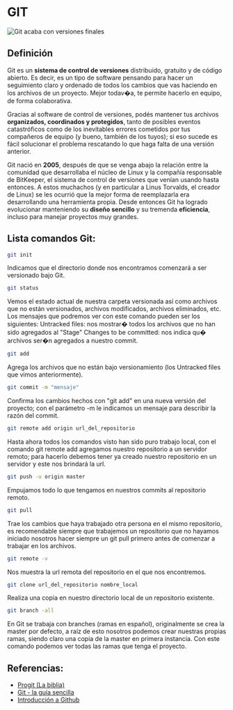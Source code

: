 # GIT

![Git acaba con versiones finales](https://cmolinaord.github.io/images/tfg_meme_versiones.jpg)

## Definición
Git es un **sistema de control de versiones** distribuido, gratuito y de código abierto. Es decir, es un tipo de software pensando para hacer un seguimiento claro y ordenado de todos los cambios que vas haciendo en los archivos de un proyecto. Mejor todav�a, te permite hacerlo en equipo, de forma colaborativa.

Gracias al software de control de versiones, podés mantener tus archivos **organizados, coordinados y protegidos**, tanto de posibles eventos catastróficos como de los inevitables errores cometidos por tus compañeros de equipo (y bueno, también de los tuyos); si eso sucede es fácil solucionar el problema rescatando lo que haga falta de una versión anterior.

Git nació en **2005**, después de que se venga abajo la relación entre la comunidad que desarrollaba el núcleo de Linux y la compañía responsable de BitKeeper, el sistema de control de versiones que venían usando hasta entonces. A estos muchachos (y en particular a Linus Torvalds, el creador de Linux) se les ocurrió que la mejor forma de reemplazarla era desarrollando una herramienta propia. Desde entonces Git ha logrado evolucionar manteniendo su **diseño sencillo** y su tremenda **eficiencia**, incluso para manejar proyectos muy grandes.

## Lista comandos Git:

```bash
git init
```
Indicamos que el directorio donde nos encontramos comenzará a ser versionado bajo Git.

```bash
git status
```

Vemos el estado actual de nuestra carpeta versionada así como archivos que no están versionados, archivos modificados, archivos eliminados, etc. Los mensajes que podremos ver con este comando pueden ser los siguientes:
Untracked files: nos mostrar� todos los archivos que no han sido agregados al "Stage"
Changes to be committed: nos indica qu� archivos ser�n agregados a nuestro commit.

```bash
git add
```

Agrega los archivos que no están bajo versionamiento (los Untracked files que vimos anteriormente).

```bash
git commit -m "mensaje"
```

Confirma los cambios hechos con "git add" en una nueva versión del proyecto; con el parámetro -m le indicamos un mensaje para describir la razón del commit.

```bash
git remote add origin url_del_repositorio
```

Hasta ahora todos los comandos visto han sido puro trabajo local, con el comando git remote add agregamos nuestro repositorio a un servidor remoto; para hacerlo debemos tener ya creado nuestro repositorio en un servidor y este nos brindará la url.

```bash
git push -u origin master
```

Empujamos todo lo que tengamos en nuestros commits al repositorio remoto.

```bash
git pull
```

Trae los cambios que haya trabajado otra persona en el mismo repositorio, es recomendable siempre que trabajemos un repositorio que no hayamos iniciado nosotros hacer siempre un git pull primero antes de comenzar a trabajar en los archivos.

```bash
git remote -v
```

Nos muestra la url remota del repositorio en el que nos encontremos.

```bash
git clone url_del_repositorio nombre_local
```

Realiza una copia en nuestro directorio local de un repositorio existente.

```bash
git branch -all
```

En Git se trabaja con branches (ramas en español), originalmente se crea la master por defecto, a raíz de esto nosotros podemos crear nuestras propias ramas, siendo claro una copia de la master en primera instancia. Con este comando podemos ver todas las ramas que tenga el proyecto.

## Referencias:

* [Progit (La biblia)](https://git-scm.com/book/es/v1)
* [Git - la guía sencilla](http://rogerdudler.github.io/git-guide/index.es.html)
* [Introducción a Github](http://www.cristalab.com/tutoriales/introduccion-a-github-en-linux-ubuntu-c106086l)
